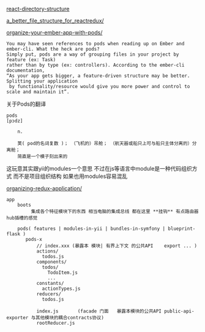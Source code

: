 [react-directory-structure](https://marmelab.com/blog/2015/12/17/react-directory-structure.html)

[a_better_file_structure_for_reactredux/](https://www.reddit.com/r/reactjs/comments/47mwdd/a_better_file_structure_for_reactredux/)


[organize-your-ember-app-with-pods/](http://cball.me/organize-your-ember-app-with-pods/)

>
    You may have seen references to pods when reading up on Ember and ember-cli. What the heck are pods? 
    Simply put, pods are a way of grouping files in your project by feature (ex: Task) 
    rather than by type (ex: controllers). According to the ember-cli documentation, 
    “As your app gets bigger, a feature-driven structure may be better. Splitting your application
     by functionality/resource would give you more power and control to scale and maintain it”.
     
关于Pods的翻译
>
    pods
    [pɔdz]
    
        n.
    
        荚( pod的名词复数 )； （飞机的）吊舱； （航天器或船只上可与船只主体分离的）分离舱；
        简直是一个模子刻出来的

这玩意其实跟yii的modules一个意思  不过在js等语言中module是一种代码组织方式 而不是项目组织结构  如果也用modules容易混乱
    
[organizing-redux-application/](https://jaysoo.ca/2016/02/28/organizing-redux-application/)        

~~~
app
    boots
         集成各个特征模块下的东西 相当电脑的集成总线 都在这里 **挂钩** 有点路由器hub插槽的感觉
          
    pods( features | modules-in-yii | bundles-in-symfony | blueprint-flask )
       pods-x
           // index.xxx (暴露本 模块| 有界上下文 的公共API    export ... )
           actions/
             todos.js
           components/
             todos/
               TodoItem.js
               ...
           constants/
             actionTypes.js
           reducers/
             todos.js
             
           index.js       (facade 门面   暴露本模块的公共API public-api-exporter 与其他模块的耦合contracts协议)
           rootReducer.js
           
~~~           